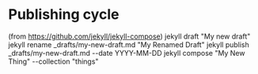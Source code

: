 # Publishing cycle
(from https://github.com/jekyll/jekyll-compose)
jekyll draft "My new draft"
jekyll rename _drafts/my-new-draft.md "My Renamed Draft"
jekyll publish _drafts/my-new-draft.md --date YYYY-MM-DD
jekyll compose "My New Thing" --collection "things"
